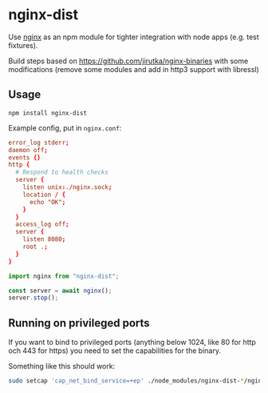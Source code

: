 # nginx-dist

Use [nginx](http://nginx.org) as an npm module for tighter integration with node
apps (e.g. test fixtures).

Build steps based on <https://github.com/jirutka/nginx-binaries> with some
modifications (remove some modules and add in http3 support with libressl)

## Usage

`npm install nginx-dist`

Example config, put in `nginx.conf`:

```conf
error_log stderr;
daemon off;
events {}
http {
  # Respond to health checks
  server {
    listen unix:./nginx.sock;
    location / {
      echo "OK";
    }
  }
  access_log off;
  server {
    listen 8080;
    root .;
  }
}
```

```js
import nginx from "nginx-dist";

const server = await nginx();
server.stop();
```

## Running on privileged ports

If you want to bind to privileged ports (anything below 1024, like 80 for http
och 443 for https) you need to set the capabilities for the binary.

Something like this should work:

```sh
sudo setcap 'cap_net_bind_service=+ep' ./node_modules/nginx-dist-*/nginx
```

